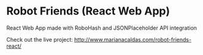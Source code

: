 # Robot Friends (React Web App)

React Web App made with RoboHash and JSONPlaceholder API integration

Check out the live project:
http://www.marianacaldas.com/robot-friends-react/
